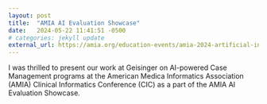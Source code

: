 ```yaml
---
layout: post
title:  "AMIA AI Evaluation Showcase"
date:   2024-05-22 11:41:51 -0500
# categories: jekyll update
external_url: https://amia.org/education-events/amia-2024-artificial-intelligence-evaluation-showcase
---
```


I was thrilled to present our work at Geisinger on AI-powered Case Management programs at the American Medica Informatics Association (AMIA) Clinical Informatics Conference (CIC) as a part of the AMIA AI Evaluation Showcase.
